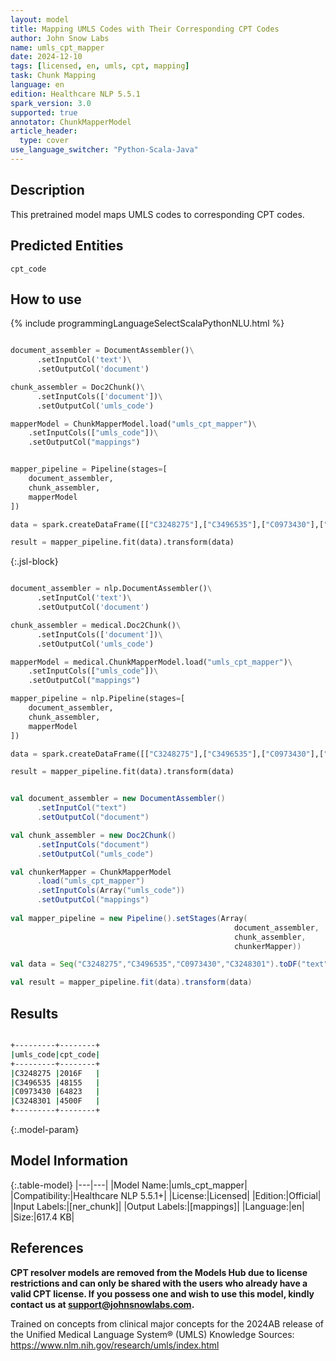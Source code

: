 ```yaml
---
layout: model
title: Mapping UMLS Codes with Their Corresponding CPT Codes
author: John Snow Labs
name: umls_cpt_mapper
date: 2024-12-10
tags: [licensed, en, umls, cpt, mapping]
task: Chunk Mapping
language: en
edition: Healthcare NLP 5.5.1
spark_version: 3.0
supported: true
annotator: ChunkMapperModel
article_header:
  type: cover
use_language_switcher: "Python-Scala-Java"
---
```


## Description

This pretrained model maps UMLS codes to corresponding CPT codes.

## Predicted Entities

`cpt_code`


## How to use



<div class="tabs-box" markdown="1">
{% include programmingLanguageSelectScalaPythonNLU.html %}
  
```python

document_assembler = DocumentAssembler()\
      .setInputCol('text')\
      .setOutputCol('document')

chunk_assembler = Doc2Chunk()\
      .setInputCols(['document'])\
      .setOutputCol('umls_code')

mapperModel = ChunkMapperModel.load("umls_cpt_mapper")\
    .setInputCols(["umls_code"])\
    .setOutputCol("mappings")


mapper_pipeline = Pipeline(stages=[
    document_assembler,
    chunk_assembler,
    mapperModel
])

data = spark.createDataFrame([["C3248275"],["C3496535"],["C0973430"],["C3248301"]]).toDF("text")

result = mapper_pipeline.fit(data).transform(data)

```

{:.jsl-block}
```python

document_assembler = nlp.DocumentAssembler()\
      .setInputCol('text')\
      .setOutputCol('document')

chunk_assembler = medical.Doc2Chunk()\
      .setInputCols(['document'])\
      .setOutputCol('umls_code')

mapperModel = medical.ChunkMapperModel.load("umls_cpt_mapper")\
    .setInputCols(["umls_code"])\
    .setOutputCol("mappings")

mapper_pipeline = nlp.Pipeline(stages=[
    document_assembler,
    chunk_assembler,
    mapperModel
])

data = spark.createDataFrame([["C3248275"],["C3496535"],["C0973430"],["C3248301"]]).toDF("text")

result = mapper_pipeline.fit(data).transform(data)

```
```scala

val document_assembler = new DocumentAssembler()
      .setInputCol("text")
      .setOutputCol("document")

val chunk_assembler = new Doc2Chunk()
      .setInputCols("document")
      .setOutputCol("umls_code")

val chunkerMapper = ChunkMapperModel
      .load("umls_cpt_mapper")
      .setInputCols(Array("umls_code"))
      .setOutputCol("mappings")
      
val mapper_pipeline = new Pipeline().setStages(Array(
                                                  document_assembler,
                                                  chunk_assembler,
                                                  chunkerMapper))

val data = Seq("C3248275","C3496535","C0973430","C3248301").toDF("text")

val result = mapper_pipeline.fit(data).transform(data)

```
</div>

## Results

```bash

+---------+--------+
|umls_code|cpt_code|
+---------+--------+
|C3248275 |2016F   |
|C3496535 |48155   |
|C0973430 |64823   |
|C3248301 |4500F   |
+---------+--------+

```

{:.model-param}
## Model Information

{:.table-model}
|---|---|
|Model Name:|umls_cpt_mapper|
|Compatibility:|Healthcare NLP 5.5.1+|
|License:|Licensed|
|Edition:|Official|
|Input Labels:|[ner_chunk]|
|Output Labels:|[mappings]|
|Language:|en|
|Size:|617.4 KB|

## References

**CPT resolver models are removed from the Models Hub due to license restrictions and can only be shared with the users who already have a valid CPT license. If you possess one and wish to use this model, kindly contact us at support@johnsnowlabs.com.**

Trained on concepts from clinical major concepts for the 2024AB release of the Unified Medical Language System® (UMLS) Knowledge Sources: https://www.nlm.nih.gov/research/umls/index.html
